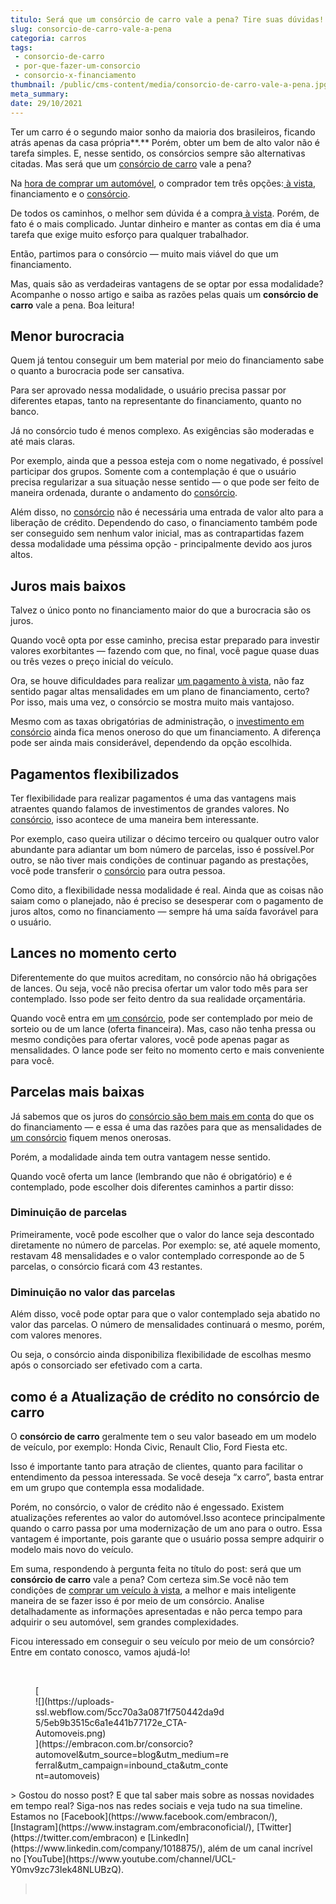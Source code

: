 ```yaml
---
titulo: Será que um consórcio de carro vale a pena? Tire suas dúvidas!
slug: consorcio-de-carro-vale-a-pena
categoria: carros
tags:
 - consorcio-de-carro
 - por-que-fazer-um-consorcio
 - consorcio-x-financiamento
thumbnail: /public/cms-content/media/consorcio-de-carro-vale-a-pena.jpg
meta_summary: 
date: 29/10/2021
---
```

Ter um carro é o segundo maior sonho da maioria dos brasileiros, ficando atrás apenas da casa própria**.** Porém, obter um bem de alto valor não é tarefa simples. E, nesse sentido, os consórcios sempre são alternativas citadas. Mas será que um [consórcio de carro](https://www.embracon.com.br/blog/6-razoes-para-fazer-um-consorcio-de-automovel) vale a pena?

Na [hora de comprar um automóvel](https://www.embracon.com.br/blog/primeiro-carro-como-acertar-na-escolha), o comprador tem três opções:[ à vista](https://www.embracon.com.br/blog/saiba-quais-sao-os-pontos-positivos-e-negativos-de-pagar-a-vista-e-parcelado), financiamento e o [consórcio](https://www.embracon.com.br/blog/6-razoes-para-fazer-um-consorcio-de-automovel).

De todos os caminhos, o melhor sem dúvida é a compra[ à vista](https://www.embracon.com.br/blog/saiba-quais-sao-os-pontos-positivos-e-negativos-de-pagar-a-vista-e-parcelado). Porém, de fato é o mais complicado. Juntar dinheiro e manter as contas em dia é uma tarefa que exige muito esforço para qualquer trabalhador.

Então, partimos para o consórcio — muito mais viável do que um financiamento.

Mas, quais são as verdadeiras vantagens de se optar por essa modalidade? Acompanhe o nosso artigo e saiba as razões pelas quais um **consórcio de carro** vale a pena. Boa leitura!

Menor burocracia
----------------

Quem já tentou conseguir um bem material por meio do financiamento sabe o quanto a burocracia pode ser cansativa.

Para ser aprovado nessa modalidade, o usuário precisa passar por diferentes etapas, tanto na representante do financiamento, quanto no banco.

Já no consórcio tudo é menos complexo. As exigências são moderadas e até mais claras.

Por exemplo, ainda que a pessoa esteja com o nome negativado, é possível participar dos grupos. Somente com a contemplação é que o usuário precisa regularizar a sua situação nesse sentido — o que pode ser feito de maneira ordenada, durante o andamento do [consórcio](https://www.embracon.com.br/blog/saiba-quando-fazer-um-consorcio-de-automovel).

Além disso, no [consórcio](https://www.embracon.com.br/blog/saiba-quando-fazer-um-consorcio-de-automovel) não é necessária uma entrada de valor alto para a liberação de crédito. Dependendo do caso, o financiamento também pode ser conseguido sem nenhum valor inicial, mas as contrapartidas fazem dessa modalidade uma péssima opção - principalmente devido aos juros altos.

Juros mais baixos
-----------------

Talvez o único ponto no financiamento maior do que a burocracia são os juros.

Quando você opta por esse caminho, precisa estar preparado para investir valores exorbitantes — fazendo com que, no final, você pague quase duas ou três vezes o preço inicial do veículo.

Ora, se houve dificuldades para realizar [um pagamento à vista](https://www.embracon.com.br/blog/saiba-quais-sao-os-pontos-positivos-e-negativos-de-pagar-a-vista-e-parcelado), não faz sentido pagar altas mensalidades em um plano de financiamento, certo? Por isso, mais uma vez, o consórcio se mostra muito mais vantajoso.

Mesmo com as taxas obrigatórias de administração, o [investimento em consórcio](https://www.embracon.com.br/blog/saiba-quando-fazer-um-consorcio-de-automovel) ainda fica menos oneroso do que um financiamento. A diferença pode ser ainda mais considerável, dependendo da opção escolhida.

Pagamentos flexibilizados
-------------------------

Ter flexibilidade para realizar pagamentos é uma das vantagens mais atraentes quando falamos de investimentos de grandes valores. No [consórcio](https://www.embracon.com.br/blog/saiba-quando-fazer-um-consorcio-de-automovel), isso acontece de uma maneira bem interessante.

Por exemplo, caso queira utilizar o décimo terceiro ou qualquer outro valor abundante para adiantar um bom número de parcelas, isso é possível.Por outro, se não tiver mais condições de continuar pagando as prestações, você pode transferir o [consórcio](https://www.embracon.com.br/blog/saiba-quando-fazer-um-consorcio-de-automovel) para outra pessoa.

Como dito, a flexibilidade nessa modalidade é real. Ainda que as coisas não saiam como o planejado, não é preciso se desesperar com o pagamento de juros altos, como no financiamento — sempre há uma saída favorável para o usuário.

Lances no momento certo
-----------------------

Diferentemente do que muitos acreditam, no consórcio não há obrigações de lances. Ou seja, você não precisa ofertar um valor todo mês para ser contemplado. Isso pode ser feito dentro da sua realidade orçamentária.

Quando você entra em [um consórcio](https://www.embracon.com.br/blog/saiba-quando-fazer-um-consorcio-de-automovel), pode ser contemplado por meio de sorteio ou de um lance (oferta financeira). Mas, caso não tenha pressa ou mesmo condições para ofertar valores, você pode apenas pagar as mensalidades. O lance pode ser feito no momento certo e mais conveniente para você.

Parcelas mais baixas
--------------------

Já sabemos que os juros do [consórcio são bem mais em conta](https://www.embracon.com.br/blog/saiba-quando-fazer-um-consorcio-de-automovel) do que os do financiamento — e essa é uma das razões para que as mensalidades de [um consórcio](https://www.embracon.com.br/blog/saiba-quando-fazer-um-consorcio-de-automovel) fiquem menos onerosas.

Porém, a modalidade ainda tem outra vantagem nesse sentido.

Quando você oferta um lance (lembrando que não é obrigatório) e é contemplado, pode escolher dois diferentes caminhos a partir disso:

### Diminuição de parcelas

Primeiramente, você pode escolher que o valor do lance seja descontado diretamente no número de parcelas. Por exemplo: se, até aquele momento, restavam 48 mensalidades e o valor contemplado corresponde ao de 5 parcelas, o consórcio ficará com 43 restantes.

### Diminuição no valor das parcelas

Além disso, você pode optar para que o valor contemplado seja abatido no valor das parcelas. O número de mensalidades continuará o mesmo, porém, com valores menores.

Ou seja, o consórcio ainda disponibiliza flexibilidade de escolhas mesmo após o consorciado ser efetivado com a carta.

como é a Atualização de crédito no consórcio de carro
-----------------------------------------------------

O **consórcio de carro** geralmente tem o seu valor baseado em um modelo de veículo, por exemplo: Honda Civic, Renault Clio, Ford Fiesta etc.

Isso é importante tanto para atração de clientes, quanto para facilitar o entendimento da pessoa interessada. Se você deseja “x carro”, basta entrar em um grupo que contempla essa modalidade.

Porém, no consórcio, o valor de crédito não é engessado. Existem atualizações referentes ao valor do automóvel.Isso acontece principalmente quando o carro passa por uma modernização de um ano para o outro. Essa vantagem é importante, pois garante que o usuário possa sempre adquirir o modelo mais novo do veículo.

Em suma, respondendo à pergunta feita no título do post: será que um **consórcio de carro** vale a pena? Com certeza sim.Se você não tem condições de [comprar um veículo](https://www.embracon.com.br/blog/primeiro-carro-como-acertar-na-escolha)[ à vista](https://www.embracon.com.br/blog/saiba-quais-sao-os-pontos-positivos-e-negativos-de-pagar-a-vista-e-parcelado), a melhor e mais inteligente maneira de se fazer isso é por meio de um consórcio. Analise detalhadamente as informações apresentadas e não perca tempo para adquirir o seu automóvel, sem grandes complexidades.

Ficou interessado em conseguir o seu veículo por meio de um consórcio? Entre em contato conosco, vamos ajudá-lo!

‍

<figure class="w-richtext-figure-type-image w-richtext-align-center" style="max-width:310px">[<div>![](https://uploads-ssl.webflow.com/5cc70a3a0871f750442da9d5/5eb9b3515c6a1e441b77172e_CTA-Automoveis.png)</div>](https://embracon.com.br/consorcio?automovel&utm_source=blog&utm_medium=referral&utm_campaign=inbound_cta&utm_content=automoveis)</figure>> Gostou do nosso post? E que tal saber mais sobre as nossas novidades em tempo real? Siga-nos nas redes sociais e veja tudo na sua timeline. Estamos no [Facebook](https://www.facebook.com/embracon/), [Instagram](https://www.instagram.com/embraconoficial/), [Twitter](https://twitter.com/embracon) e [LinkedIn](https://www.linkedin.com/company/1018875/), além de um canal incrível no [YouTube](https://www.youtube.com/channel/UCL-Y0mv9zc73Iek48NLUBzQ).

> ‍
